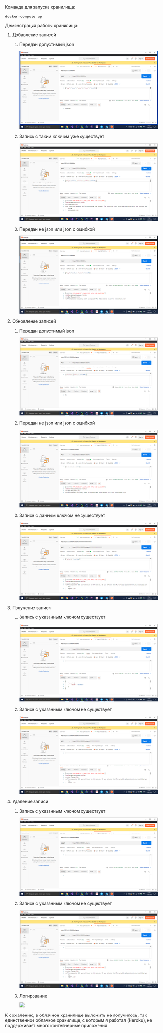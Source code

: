 Команда для запуска хранилища:

    docker-compose up

Демонстрация работы хранилища:

1. Добавление записей
    
    1. Передан допустимый json

       ![](.\images\post_valid.png)
    2. Запись с таким ключом уже существует

       ![](.\images\post_conflict.png)
    3. Передан не json или json с ошибкой

       ![](.\images\post_bad_request.png)
2. Обновление записей

    1. Передан допустимый json

        ![](.\images\put_valid.png)
    2. Передан не json или json с ошибкой

       ![](.\images\put_bad_request.png)
    3. Записи с данным ключом не существует

       ![](.\images\put_not_found.png)
3. Получение записи
    1. Запись с указанным ключом существует

        ![](.\images\get_ok.png)
    2. Записи с указанным ключом не существует

       ![](.\images\get_not_found.png)
4. Удаление записи
    1. Запись с указанным ключом существует

       ![](.\images\delete_ok.png)
    2. Записи с указанным ключом не существует

       ![](https://github.com/general0303/vk_tarantool/blob/master/images/delete_not_found.png)
    3. Логирование

        ![](pwd\images\logging.png)

К сожалению, в облачное хранилище выложить не получилось,
так единственное облачное хранилище, с которым я работал
(Heroku), не поддерживает много контейнерные приложения